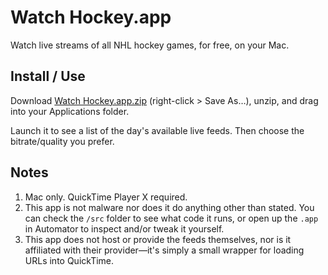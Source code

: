 Watch Hockey.app
============

Watch live streams of all NHL hockey games, for free, on your Mac.

## Install / Use

Download [Watch Hockey.app.zip](https://raw.github.com/mismith/watch-hockey/master/Watch%20Hockey.app.zip) (right-click &gt; Save As&hellip;), unzip, and drag into your Applications folder.

Launch it to see a list of the day's available live feeds. Then choose the bitrate/quality you prefer.

## Notes

1. Mac only. QuickTime Player X required.
2. This app is not malware nor does it do anything other than stated. You can check the `/src` folder to see what code it runs, or open up the `.app` in Automator to inspect and/or tweak it yourself.
3. This app does not host or provide the feeds themselves, nor is it affiliated with their provider—it's simply a small wrapper for loading URLs into QuickTime.
